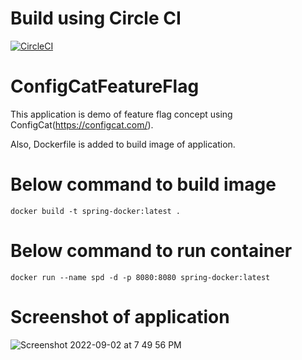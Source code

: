# Build using Circle CI

[![CircleCI](https://dl.circleci.com/status-badge/img/gh/imjavedkhan/ConfigCatFeatureFlag/tree/master.svg?style=svg)](https://dl.circleci.com/status-badge/redirect/gh/imjavedkhan/ConfigCatFeatureFlag/tree/master)

# ConfigCatFeatureFlag

This application is demo of feature flag concept using ConfigCat(https://configcat.com/).

Also, Dockerfile is added to build image of application.

# Below command to build image
```
docker build -t spring-docker:latest .
```
# Below command to run container
```
docker run --name spd -d -p 8080:8080 spring-docker:latest
```
# Screenshot of application

![Screenshot 2022-09-02 at 7 49 56 PM](https://user-images.githubusercontent.com/21008846/188169464-419e6142-62ef-4893-8e54-5a518f9f0caf.png)
